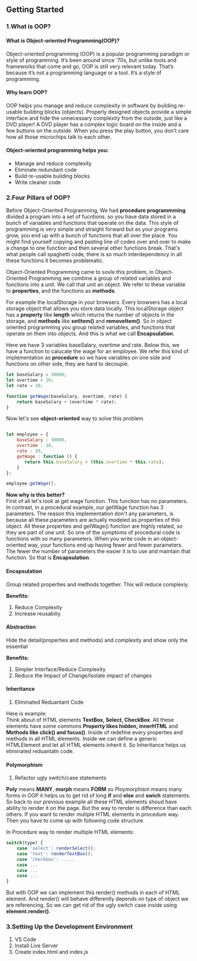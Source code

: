 ## Getting Started ##  
 
### 1.What is OOP? ###

#### What is Object-oriented Programming(OOP)? ####

Object-oriented programming (OOP) is a popular programming paradigm or style of programming. It’s been around since ‘70s, but unlike tools and frameworks that come and go, OOP is still very relevant today. That’s because it’s not a programming language or a tool. It’s a style of programming.
  

#### Why learn OOP? #### 

OOP helps you manage and reduce complexity in software by building re-usable building blocks (objects). Properly designed objects provide a simple interface and hide the unnecessary complexity from the outside, just like a DVD player! A DVD player has a complex logic board on the inside and a few buttons on the outside. When you press the play button, you don’t care how all those microchips talk to each other.


#### Object-oriented programming helps you: #### 

* Manage and reduce complexity
* Eliminate redundant code
* Build re-usable building blocks
* Write cleaner code


### 2.Four Pillars of OOP? ###

Before Object-Oriented Programming, We had **procedure programmming** divided a program into a set of fucntions. so you have data stored in a bunch of variables and functions that operate on the data. This style of programming is very simple and straight forward but as your programs grow, you end up with a bunch of functions that all over the place. You might find yourself copying and pasting line of codes over and over to make a change to one function and then several other functions break. That's what people call spaghetti code, there is so much interdependency in all these functions it becomes problematic.   

Object-Oriented Programming came to sovle this problem, in  Object-Oriented Programming we combine a group of related variables and functions into a unit. We call that unit an object. We refer to these variable to **properties**, and the functions as **methods**.

For example the localStorage in your browsers. Every browsers has a local storage object that allows you store data locally. This localStorage object has a **property** like **length** which returns the number of objects in the storage, and **methods** like **setItem()** and **removeItem()**. So in object oriented programming you group related variables, and functions that operate on them into objects. And this is what we call **Encapsulation**.

Here we have 3 variables baseSalary, overtime and rate. Below this, we have a function to calucate the wage for an employee.
We refer this kind of implementation as **procedure** so we have variables on one side and functions on other side, they are hard to decouple.

```javascript
let baseSalary = 30000;
let overtime = 10;
let rate = 20;

function getWage(baseSalary, overtime, rate) {
    return baseSalary + (overtime * rate);
}

```

Now let's see **object-oriented** way to solve this problem.

```javascript

let employee = {
    baseSalary : 30000,
    overtime : 10,
    rate : 20,
    getWage : function () {
       return this.baseSalary + (this.overtime * this.rate);
    }
};

employee.getWage();

```
**Now why is this better?**  
First of all let's look at get wage function. This function has no parameters. In contrast, in a procedural example, our getWage function has 3 parameters. The reason this implementation don't any parameters, is because all these parameters are actually modeled as properties of this object. All these properties and getWage() function are highly related, so they are part of one unit. So one of the symptoms of procedural code is functions with so many parameters. When you write code in an object-oriented way, your functions end up having fewer and fewer parameters. The fewer the number of parameters the easier it is to use and maintain that function. So that is **Encapsulation**.

#### Encapsulation ####
Group related properties and methods together. This will reduce complexiy.  

**Benefits:**
1) Reduce Complexity
2) Increase reusabiliy

#### Abstraction ####
Hide the detail(properties and methods) and complexity and show only the essential

**Benefits:**
1. Simpler Interface/Reduce Complexity
2. Reduce the Impact of Change/Isolate impact of changes

#### Inheritance ####
1. Eliminated Reduantant Code

Here is example:  
Think about of HTML elements **TextBox, Select, CheckBox**. All these elements have some commons **Property likes hidden, innerHTML** and **Methods like click() and focus()**. Inside of redefine every properties and methods in all HTML elements. Inside we can define a generic HTMLElement and let all HTML elements inherit it. So Inheritance helps us eliminated reduantatn code.


#### Polymorphism ####
1. Refactor ugly switch/case statements


__Poly__ means __**MANY**__, __morph__ means __**FORM**__ so Ploymorphism means many forms in OOP it helps us to get rid of long **if** and **else** and **swich** statements. So back to our previous example all these HTML elements shoud have ability to render it on the page. But the way to render is difference than each others. If you want to render mutiple HTML elements in procedure way. Then you have to come up with following code structure.


In Procedure way to render multiple HTML elements:

```javascript
switch(type) {
    case 'select': renderSelect();
    case 'text': renderTextBox();
    case 'checkbox': .....
    case ...
    case ...
    case ...
}
```

But with OOP we can implement this render() methods in each of HTML element. And render() will behave differently depends on type of object we are referencing. So we can get rid of the ugly switch case inside using **element.render()**.

### 3.Setting Up the Development Environment ###
1. VS Code
2. Install Live Server
3. Create index.html and index.js
